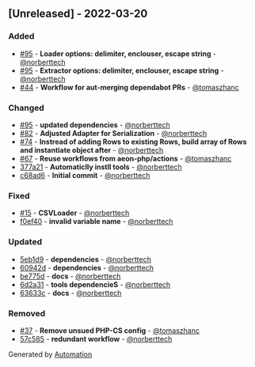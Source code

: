 ## [Unreleased] - 2022-03-20

### Added
- [#95](https://github.com/flow-php/etl-adapter-csv/pull/95) - **Loader options: delimiter, enclouser, escape string** - [@norberttech](https://github.com/norberttech)
- [#95](https://github.com/flow-php/etl-adapter-csv/pull/95) - **Extractor options: delimiter, enclouser, escape string** - [@norberttech](https://github.com/norberttech)
- [#44](https://github.com/flow-php/etl-adapter-csv/pull/44) - **Workflow for aut-merging dependabot PRs** - [@tomaszhanc](https://github.com/tomaszhanc)

### Changed
- [#95](https://github.com/flow-php/etl-adapter-csv/pull/95) - **updated dependencies** - [@norberttech](https://github.com/norberttech)
- [#82](https://github.com/flow-php/etl-adapter-csv/pull/82) - **Adjusted Adapter for Serialization** - [@norberttech](https://github.com/norberttech)
- [#74](https://github.com/flow-php/etl-adapter-csv/pull/74) - **Instread of adding Rows to existing Rows, build array of Rows and instantiate object after** - [@norberttech](https://github.com/norberttech)
- [#67](https://github.com/flow-php/etl-adapter-csv/pull/67) - **Reuse workflows from aeon-php/actions** - [@tomaszhanc](https://github.com/tomaszhanc)
- [377a21](https://github.com/flow-php/etl-adapter-csv/commit/377a219a347232105350636270b17c674975f78e) - **Automaticlly instll tools** - [@norberttech](https://github.com/norberttech)
- [c68ad6](https://github.com/flow-php/etl-adapter-csv/commit/c68ad6c579a3954471e3c9c7233d3bed27cc1eb2) - **Initial commit** - [@norberttech](https://github.com/norberttech)

### Fixed
- [#15](https://github.com/flow-php/etl-adapter-csv/pull/15) - **CSVLoader** - [@norberttech](https://github.com/norberttech)
- [f0ef40](https://github.com/flow-php/etl-adapter-csv/commit/f0ef40204297eb924a9d0cbb8ef89510ba9bde8a) - **invalid variable name** - [@norberttech](https://github.com/norberttech)

### Updated
- [5eb1d9](https://github.com/flow-php/etl-adapter-csv/commit/5eb1d9195cadb23d361e4097ab55878b40108de7) - **dependencies** - [@norberttech](https://github.com/norberttech)
- [60942d](https://github.com/flow-php/etl-adapter-csv/commit/60942dabb52ddef01139d49ce35643259176c879) - **dependencies** - [@norberttech](https://github.com/norberttech)
- [be775d](https://github.com/flow-php/etl-adapter-csv/commit/be775d28c349efbf267704d99d7c6d392788b9e1) - **docs** - [@norberttech](https://github.com/norberttech)
- [6d2a31](https://github.com/flow-php/etl-adapter-csv/commit/6d2a31be222529fcf8ce53a74702544839fd60ed) - **tools dependencieS** - [@norberttech](https://github.com/norberttech)
- [63633c](https://github.com/flow-php/etl-adapter-csv/commit/63633cae23ccfa2222925a1c94c9acf9aca65e7d) - **docs** - [@norberttech](https://github.com/norberttech)

### Removed
- [#37](https://github.com/flow-php/etl-adapter-csv/pull/37) - **Remove unsued PHP-CS config** - [@tomaszhanc](https://github.com/tomaszhanc)
- [57c585](https://github.com/flow-php/etl-adapter-csv/commit/57c5858a31b76eb255c450d7ad0af9b2fac5f11d) - **redundant workflow** - [@norberttech](https://github.com/norberttech)

Generated by [Automation](https://github.com/aeon-php/automation)